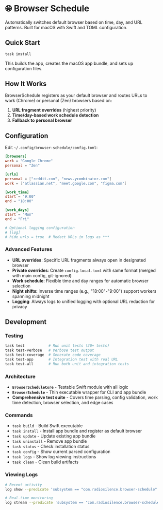 # 🌐 Browser Schedule

Automatically switches default browser based on time, day, and URL patterns. Built for macOS with Swift and TOML configuration.

## Quick Start

```sh
task install
```

This builds the app, creates the macOS app bundle, and sets up configuration files.

## How It Works

BrowserSchedule registers as your default browser and routes URLs to work (Chrome) or personal (Zen) browsers based on:

1. **URL fragment overrides** (highest priority)
2. **Time/day-based work schedule detection** 
3. **Fallback to personal browser**

## Configuration

Edit `~/.config/browser-schedule/config.toml`:

```toml
[browsers]
work = "Google Chrome"
personal = "Zen"

[urls]
personal = ["reddit.com", "news.ycombinator.com"]
work = ["atlassian.net", "meet.google.com", "figma.com"]

[work_time]
start = "9:00"
end = "18:00"

[work_days]
start = "Mon"
end = "Fri"

# Optional logging configuration
# [log]
# hide_urls = true  # Redact URLs in logs as ***
```

### Advanced Features

- **URL overrides**: Specific URL fragments always open in designated browser
- **Private overrides**: Create `config.local.toml` with same format (merged with main config, git-ignored)
- **Work schedule**: Flexible time and day ranges for automatic browser selection
- **Night shifts**: Inverse time ranges (e.g., "18:00"-"9:00") support workers spanning midnight
- **Logging**: Always logs to unified logging with optional URL redaction for privacy

## Development

### Testing

```sh
task test           # Run unit tests (30+ tests)
task test-verbose   # Verbose test output
task test-coverage  # Generate code coverage
task test-app       # Integration test with real URL
task test-all       # Run both unit and integration tests
```

### Architecture

- **`BrowserScheduleCore`** - Testable Swift module with all logic
- **`BrowserSchedule`** - Thin executable wrapper for CLI and app bundle
- **Comprehensive test suite** - Covers time parsing, config validation, work time detection, browser selection, and edge cases

### Commands

- `task build` - Build Swift executable
- `task install` - Install app bundle and register as default browser  
- `task update` - Update existing app bundle
- `task uninstall` - Remove app bundle
- `task status` - Check installation status
- `task config` - Show current parsed configuration
- `task logs` - Show log viewing instructions
- `task clean` - Clean build artifacts

### Viewing Logs

```sh
# Recent activity
log show --predicate 'subsystem == "com.radiosilence.browser-schedule"' --last 30m --style compact

# Real-time monitoring  
log stream --predicate 'subsystem == "com.radiosilence.browser-schedule"'
```

